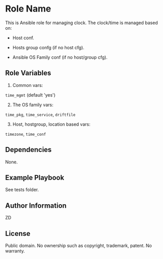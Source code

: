 Role Name
=========
This is Ansible role for managing clock. The clock/time is managed based on:

- Host conf.

- Hosts group confg (if no host cfg).

- Ansible OS Family conf (if no host/group cfg).

Role Variables
--------------

1. Common vars:

```time_mgmt``` (default 'yes')

2. The OS family vars:

```time_pkg```,  ```time_service```, ```driftfile```

3. Host, hostgroup, location based vars:

```timezone```, ```time_conf```

Dependencies
------------
None.

Example Playbook
----------------
See tests folder. 

Author Information
------------------
ZD

License
--------

Public domain.
No ownership such as copyright, trademark, patent. No warranty. 
